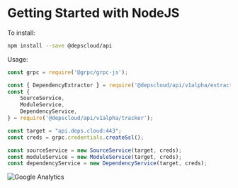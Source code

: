 # Getting Started with NodeJS

To install:

``` bash
npm install --save @depscloud/api
```

Usage:

```javascript
const grpc = require('@grpc/grpc-js');

const { DependencyExtractor } = require('@depscloud/api/v1alpha/extractor');
const {
    SourceService,
    ModuleService,
    DependencyService,
} = require('@depscloud/api/v1alpha/tracker');

const target = "api.deps.cloud:443";
const creds = grpc.credentials.createSsl();

const sourceService = new SourceService(target, creds);
const moduleService = new ModuleService(target, creds);
const dependencyService = new DependencyService(target, creds);
```

![Google Analytics](https://www.google-analytics.com/collect?v=1&cid=555&t=pageview&ec=repo&ea=open&dp=api%2Fpackages%2Fnodejs&dt=api%2Fpackages%2Fnodejs&tid=UA-143087272-2)
